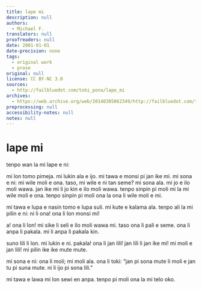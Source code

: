 ```yaml
---
title: lape mi
description: null
authors:
  - Michael F.
translators: null
proofreaders: null
date: 2001-01-01
date-precision: none
tags:
  - original work
  - prose
original: null
license: CC BY-NC 3.0
sources:
  - http://failbluedot.com/toki_pona/lape_mi
archives:
  - https://web.archive.org/web/20140305062349/http://failbluedot.com/toki_pona/lape_mi
preprocessing: null
accessibility-notes: null
notes: null
---
```


# lape mi

tenpo wan la mi lape e ni:

mi lon tomo pimeja. mi lukin ala e ijo. mi tawa e monsi pi jan ike mi. mi sona e ni: mi wile moli e ona. taso, mi wile e ni tan seme? mi sona ala. mi jo e ilo moli wawa. jan ike mi li jo kin e ilo moli wawa. tenpo sinpin pi moli mi la mi wile moli e ona. tenpo sinpin pi moli ona la ona li wile moli e mi.

mi tawa e lupa e nasin tomo e lupa suli. mi kute e kalama ala. tenpo ali la mi pilin e ni: ni li ona! ona li lon monsi mi!

a! ona li lon! mi sike li seli e ilo moli wawa mi. taso ona li pali e seme. ona li anpa li pakala. mi li anpa li pakala kin.

suno lili li lon. mi lukin e ni. pakala! ona li jan lili! jan lili li jan ike mi! mi moli e jan lili! mi pilin ike ike mute mute.

mi sona e ni: ona li moli; mi moli ala. ona li toki: “jan pi sona mute li moli e jan tu pi suna mute. ni li ijo pi sona lili.”

mi tawa e lawa mi lon sewi en anpa. tenpo pi moli ona la mi telo oko.
